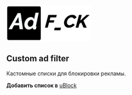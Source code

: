 <img src="https://github.com/LordArrin/AdFck/blob/main/logo.png" alt=”AdFck”/>
<h2>Custom ad filter</h2>

Кастомные списки для блокировки рекламы.

<b>Добавить список в</b> [uBlock](https://subscribe.adblockplus.org/?location=https://raw.githubusercontent.com/LordArrin/AdFck/main/ublock?_=rawlist&title=AdF*ck)
